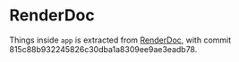 # RenderDoc

Things inside `app` is extracted from [RenderDoc](https://github.com/baldurk/renderdoc), with commit 815c88b932245826c30dba1a8309ee9ae3eadb78.

